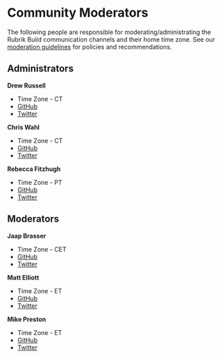 # Community Moderators
The following people are responsible for moderating/administrating the Rubrik Build communication channels and their home time zone. See our [moderation guidelines](/community/moderation.md) for policies and recommendations.

## Administrators

**Drew Russell**
* Time Zone - CT
* [GitHub](https://github.com/drew-russell)
* [Twitter](https://twitter.com/drusse11)

**Chris Wahl**
* Time Zone - CT
* [GitHub](https://github.com/chriswahl)
* [Twitter](https://twitter.com/ChrisWahl)

**Rebecca Fitzhugh**
* Time Zone - PT
* [GitHub](https://github.com/rfitzhugh)
* [Twitter](https://twitter.com/RebeccaFitzhugh)


## Moderators

**Jaap Brasser**
* Time Zone - CET
* [GitHub](https://github.com/jaapbrasser)
* [Twitter](https://twitter.com/Jaap_Brasser)

**Matt Elliott**
* Time Zone - ET
* [GitHub](https://github.com/shamsway)
* [Twitter](https://twitter.com/NetworkBrouhaha)

**Mike Preston**
* Time Zone - ET
* [GitHub](https://github.com/mwpreston)
* [Twitter](https://twitter.com/mwpreston)
